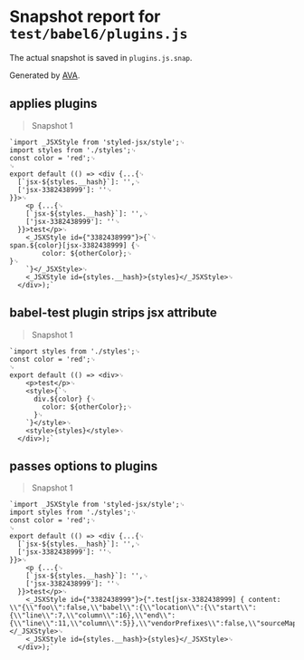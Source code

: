 # Snapshot report for `test/babel6/plugins.js`

The actual snapshot is saved in `plugins.js.snap`.

Generated by [AVA](https://ava.li).

## applies plugins

> Snapshot 1

    `import _JSXStyle from 'styled-jsx/style';␊
    import styles from './styles';␊
    const color = 'red';␊
    ␊
    export default (() => <div {...{␊
      [`jsx-${styles.__hash}`]: '',␊
      ['jsx-3382438999']: ''␊
    }}>␊
        <p {...{␊
        [`jsx-${styles.__hash}`]: '',␊
        ['jsx-3382438999']: ''␊
      }}>test</p>␊
        <_JSXStyle id={"3382438999"}>{`␊
    span.${color}[jsx-3382438999] {␊
            color: ${otherColor};␊
    }␊
        `}</_JSXStyle>␊
        <_JSXStyle id={styles.__hash}>{styles}</_JSXStyle>␊
      </div>);`

## babel-test plugin strips jsx attribute

> Snapshot 1

    `import styles from './styles';␊
    const color = 'red';␊
    ␊
    export default (() => <div>␊
        <p>test</p>␊
        <style>{`␊
          div.${color} {␊
            color: ${otherColor};␊
          }␊
        `}</style>␊
        <style>{styles}</style>␊
      </div>);`

## passes options to plugins

> Snapshot 1

    `import _JSXStyle from 'styled-jsx/style';␊
    import styles from './styles';␊
    const color = 'red';␊
    ␊
    export default (() => <div {...{␊
      [`jsx-${styles.__hash}`]: '',␊
      ['jsx-3382438999']: ''␊
    }}>␊
        <p {...{␊
        [`jsx-${styles.__hash}`]: '',␊
        ['jsx-3382438999']: ''␊
      }}>test</p>␊
        <_JSXStyle id={"3382438999"}>{".test[jsx-3382438999] { content: \\"{\\"foo\\":false,\\"babel\\":{\\"location\\":{\\"start\\":{\\"line\\":7,\\"column\\":16},\\"end\\":{\\"line\\":11,\\"column\\":5}},\\"vendorPrefixes\\":false,\\"sourceMaps\\":false,\\"isGlobal\\":false}}\\";\\n}"}</_JSXStyle>␊
        <_JSXStyle id={styles.__hash}>{styles}</_JSXStyle>␊
      </div>);`
